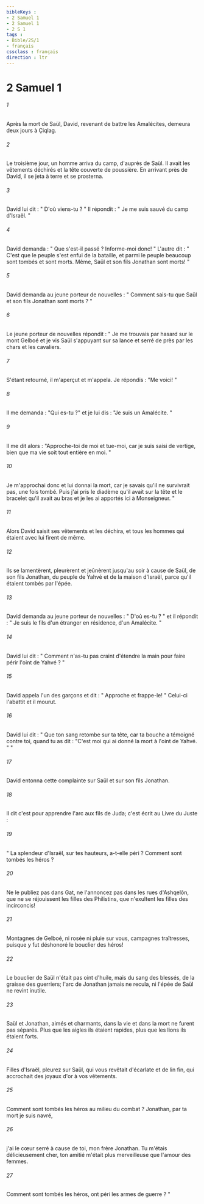 ```yaml
---
bibleKeys : 
- 2 Samuel 1
- 2 Samuel 1
- 2 S 1
tags : 
- Bible/2S/1
- français
cssclass : français
direction : ltr
---
```


# 2 Samuel 1

###### 1
Après la mort de Saül, David, revenant de battre les Amalécites, demeura deux jours à Çiqlag. 
###### 2
Le troisième jour, un homme arriva du camp, d'auprès de Saül. Il avait les vêtements déchirés et la tête couverte de poussière. En arrivant près de David, il se jeta à terre et se prosterna. 
###### 3
David lui dit : " D'où viens-tu ? " Il répondit : " Je me suis sauvé du camp d'Israël. " 
###### 4
David demanda : " Que s'est-il passé ? Informe-moi donc! " L'autre dit : " C'est que le peuple s'est enfui de la bataille, et parmi le peuple beaucoup sont tombés et sont morts. Même, Saül et son fils Jonathan sont morts! " 
###### 5
David demanda au jeune porteur de nouvelles : " Comment sais-tu que Saül et son fils Jonathan sont morts ? " 
###### 6
Le jeune porteur de nouvelles répondit : " Je me trouvais par hasard sur le mont Gelboé et je vis Saül s'appuyant sur sa lance et serré de près par les chars et les cavaliers. 
###### 7
S'étant retourné, il m'aperçut et m'appela. Je répondis : "Me voici! " 
###### 8
Il me demanda : "Qui es-tu ?" et je lui dis : "Je suis un Amalécite. " 
###### 9
Il me dit alors : "Approche-toi de moi et tue-moi, car je suis saisi de vertige, bien que ma vie soit tout entière en moi. " 
###### 10
Je m'approchai donc et lui donnai la mort, car je savais qu'il ne survivrait pas, une fois tombé. Puis j'ai pris le diadème qu'il avait sur la tête et le bracelet qu'il avait au bras et je les ai apportés ici à Monseigneur. " 
###### 11
Alors David saisit ses vêtements et les déchira, et tous les hommes qui étaient avec lui firent de même. 
###### 12
Ils se lamentèrent, pleurèrent et jeûnèrent jusqu'au soir à cause de Saül, de son fils Jonathan, du peuple de Yahvé et de la maison d'Israël, parce qu'il étaient tombés par l'épée. 
###### 13
David demanda au jeune porteur de nouvelles : " D'où es-tu ? " et il répondit : " Je suis le fils d'un étranger en résidence, d'un Amalécite. " 
###### 14
David lui dit : " Comment n'as-tu pas craint d'étendre la main pour faire périr l'oint de Yahvé ? " 
###### 15
David appela l'un des garçons et dit : " Approche et frappe-le! " Celui-ci l'abattit et il mourut. 
###### 16
David lui dit : " Que ton sang retombe sur ta tête, car ta bouche a témoigné contre toi, quand tu as dit : "C'est moi qui ai donné la mort à l'oint de Yahvé. " " 
###### 17
David entonna cette complainte sur Saül et sur son fils Jonathan. 
###### 18
Il dit c'est pour apprendre l'arc aux fils de Juda; c'est écrit au Livre du Juste : 
###### 19
" La splendeur d'Israël, sur tes hauteurs, a-t-elle péri ? Comment sont tombés les héros ? 
###### 20
Ne le publiez pas dans Gat, ne l'annoncez pas dans les rues d'Ashqelôn, que ne se réjouissent les filles des Philistins, que n'exultent les filles des incirconcis! 
###### 21
Montagnes de Gelboé, ni rosée ni pluie sur vous, campagnes traîtresses, puisque y fut déshonoré le bouclier des héros! 
###### 22
Le bouclier de Saül n'était pas oint d'huile, mais du sang des blessés, de la graisse des guerriers; l'arc de Jonathan jamais ne recula, ni l'épée de Saül ne revint inutile. 
###### 23
Saül et Jonathan, aimés et charmants, dans la vie et dans la mort ne furent pas séparés. Plus que les aigles ils étaient rapides, plus que les lions ils étaient forts. 
###### 24
Filles d'Israël, pleurez sur Saül, qui vous revêtait d'écarlate et de lin fin, qui accrochait des joyaux d'or à vos vêtements. 
###### 25
Comment sont tombés les héros au milieu du combat ? Jonathan, par ta mort je suis navré, 
###### 26
j'ai le cœur serré à cause de toi, mon frère Jonathan. Tu m'étais délicieusement cher, ton amitié m'était plus merveilleuse que l'amour des femmes. 
###### 27
Comment sont tombés les héros, ont péri les armes de guerre ? " 
